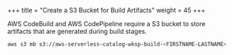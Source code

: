 +++
title = "Create a S3 Bucket for Build Artifacts"
weight = 45
+++

AWS CodeBuild and AWS CodePipeline require a S3 bucket to store artifacts that are generated during build stages.

```sh
aws s3 mb s3://aws-serverless-catalog-wksp-build-<FIRSTNAME-LASTNAME>
```
